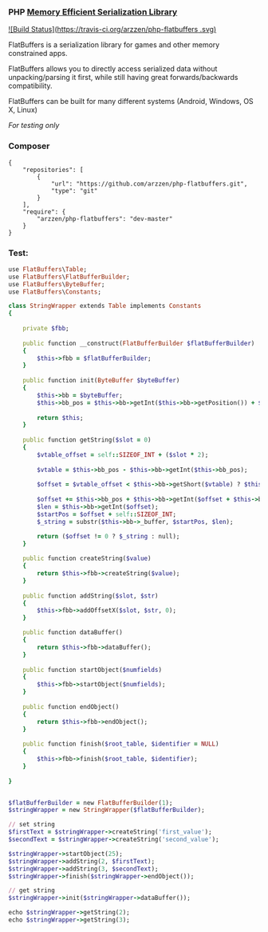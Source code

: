 ### PHP [Memory Efficient Serialization Library](https://github.com/google/flatbuffers)
[![Build Status](https://travis-ci.org/arzzen/php-flatbuffers
.svg)](https://travis-ci.org/arzzen/php-flatbuffers)

FlatBuffers is a serialization library for games and other memory constrained apps. 

FlatBuffers allows you to directly access serialized data without unpacking/parsing it first, while still having great forwards/backwards compatibility. 

FlatBuffers can be built for many different systems (Android, Windows, OS X, Linux)

*For testing only* 

### Composer
```
{
    "repositories": [
        {
            "url": "https://github.com/arzzen/php-flatbuffers.git",
            "type": "git"
        }
    ],
    "require": {
        "arzzen/php-flatbuffers": "dev-master"
    }
}
```

### Test:
```ruby
use FlatBuffers\Table;
use FlatBuffers\FlatBufferBuilder;
use FlatBuffers\ByteBuffer;
use FlatBuffers\Constants;

class StringWrapper extends Table implements Constants
{
	
	private $fbb;
	
	public function __construct(FlatBufferBuilder $flatBufferBuilder)
	{
		$this->fbb = $flatBufferBuilder;
	}
	
	public function init(ByteBuffer $byteBuffer)
	{
		$this->bb = $byteBuffer;
		$this->bb_pos = $this->bb->getInt($this->bb->getPosition()) + $this->bb->getPosition();
		
		return $this;
	}
	
	public function getString($slot = 0)
	{
		$vtable_offset = self::SIZEOF_INT + ($slot * 2); 
		
		$vtable = $this->bb_pos - $this->bb->getInt($this->bb_pos);
		
		$offset = $vtable_offset < $this->bb->getShort($vtable) ? $this->bb->getShort($vtable + $vtable_offset) : 0;
		
		$offset += $this->bb_pos + $this->bb->getInt($offset + $this->bb_pos);
		$len = $this->bb->getInt($offset);
		$startPos = $offset + self::SIZEOF_INT;
		$_string = substr($this->bb->_buffer, $startPos, $len);

		return ($offset != 0 ? $_string : null);
	}
	
	public function createString($value)
	{
		return $this->fbb->createString($value);
	}
	
	public function addString($slot, $str)
	{
		$this->fbb->addOffsetX($slot, $str, 0);
	}

	public function dataBuffer()
	{
		return $this->fbb->dataBuffer();
	}
	
	public function startObject($numfields)
	{
		$this->fbb->startObject($numfields);
	}
	
	public function endObject()
	{
		return $this->fbb->endObject();
	}
	
	public function finish($root_table, $identifier = NULL)
	{
		$this->fbb->finish($root_table, $identifier);
	}
	
}


$flatBufferBuilder = new FlatBufferBuilder(1);
$stringWrapper = new StringWrapper($flatBufferBuilder);

// set string
$firstText = $stringWrapper->createString('first_value');
$secondText = $stringWrapper->createString('second_value');

$stringWrapper->startObject(25);
$stringWrapper->addString(2, $firstText);
$stringWrapper->addString(3, $secondText);
$stringWrapper->finish($stringWrapper->endObject());

// get string
$stringWrapper->init($stringWrapper->dataBuffer());

echo $stringWrapper->getString(2);
echo $stringWrapper->getString(3);

```
